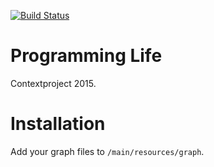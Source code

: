 [![Build Status](https://travis-ci.org/Vennik/contextproject.svg?branch=master)](https://travis-ci.org/Vennik/contextproject)
# Programming Life
Contextproject 2015.

# Installation
Add your graph files to `/main/resources/graph`.

